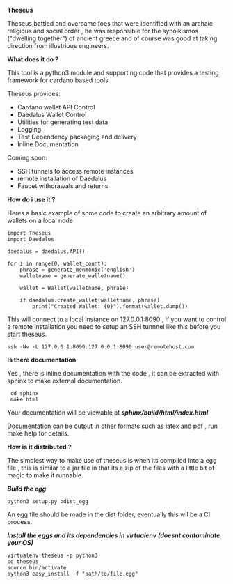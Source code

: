 **Theseus**

Theseus battled and overcame foes that were identified with an archaic religious and social order , he was responsible for the synoikismos ("dwelling together") of ancient greece and of course was good at taking direction from illustrious engineers.


**What does it do ?**

This tool is a python3 module and supporting code that provides a testing framework for cardano based tools.

Theseus provides:
   * Cardano wallet API Control  
   * Daedalus Wallet Control
   * Utilities for generating test data
   * Logging
   * Test Dependency packaging and delivery
   * Inline Documentation

Coming soon:
   * SSH tunnels to access remote instances
   * remote installation of Daedalus
   * Faucet withdrawals and returns


**How do i use it ?**

Heres a basic example of some code to create an arbitrary amount of wallets on a local node

    import Theseus
    import Daedalus

    daedalus = daedalus.API()

    for i in range(0, wallet_count):
        phrase = generate_menmonic('english')
        walletname = generate_walletname()

        wallet = Wallet(walletname, phrase)

        if daedalus.create_wallet(walletname, phrase)
            print("Created Wallet: {0}").format(wallet.dump())
            
This will connect to a local instance on 127.0.0.1:8090 , if you want to control a remote
installation you need to setup an SSH tunnnel like this before you start theseus. 

    ssh -Nv -L 127.0.0.1:8090:127.0.0.1:8090 user@remotehost.com
    

        
**Is there documentation**

Yes , there is inline documentation with the code , it can be extracted with sphinx to make external documentation.

     cd sphinx
     make html
     
 Your documentation will be viewable at ***sphinx/build/html/index.html***
     
 Documentation can be output in other formats such as latex and pdf , run make help for details.


**How is it distributed ?**

The simplest way to make use of theseus is when its compiled into a egg file , this 
is similar to a jar file in that its a zip of the files with a little bit of magic to make it runnable.

***Build the egg***

    python3 setup.py bdist_egg
    
An egg file should be made in the dist folder, eventually this wil be a CI process.

***Install the eggs and its dependencies in virtualenv (doesnt contaminate your OS)***    
    
    virtualenv theseus -p python3
    cd theseus
    source bin/activate
    python3 easy_install -f "path/to/file.egg"